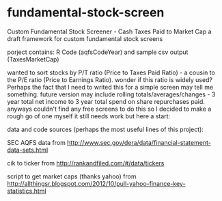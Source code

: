 # fundamental-stock-screen
Custom Fundamental Stock Screener - Cash Taxes Paid to Market Cap
a draft framework for custom fundamental stock screens


porject contains:
R Code (aqfsCodeYear) and sample csv output (TaxesMarketCap)

wanted to sort stocks by P/T ratio (Price to Taxes Paid Ratio) - a cousin to the P/E ratio (Price to Earnings Ratio).
wonder if this ratio is widely used? Perhaps the fact that I need to writed this for a simple screen may tell me something.
future version may include rolling totals/averages/changes - 3 year total net income to 3 year total spend on share repurchases paid.
anyways couldn't find any free screens to do this so I decided to make a rough go of one myself it still needs work but here a start:

data and code sources (perhaps the most useful lines of this project):

SEC AQFS data from http://www.sec.gov/dera/data/financial-statement-data-sets.html

cik to ticker from http://rankandfiled.com/#/data/tickers

script to get market caps (thanks yahoo) from http://allthingsr.blogspot.com/2012/10/pull-yahoo-finance-key-statistics.html
